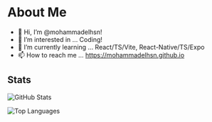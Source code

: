 # About Me
- 👋 Hi, I’m @mohammadelhsn!
- 👀 I’m interested in ... Coding!
- 🌱 I’m currently learning ... React/TS/Vite, React-Native/TS/Expo
- 📫 How to reach me ... https://mohammadelhsn.github.io

## Stats

![GitHub Stats](https://github-readme-stats.vercel.app/api?username=mohammadelhsn&show_icons=true&theme=dark)


![Top Languages](https://github-readme-stats.vercel.app/api/top-langs/?username=mohammadelhsn)
